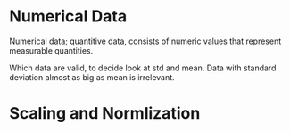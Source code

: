 # Numerical Data

Numerical data; quantitive data, consists of numeric values that represent measurable quantities. 

Which data are valid, to decide look at std and mean. Data with standard deviation almost as big as mean is irrelevant. 

# Scaling and Normlization

